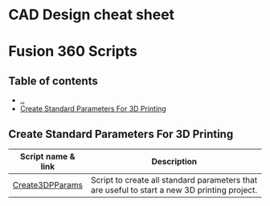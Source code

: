 # CAD Design cheat sheet

# Fusion 360 Scripts

## Table of contents
* [&nldr;](../cad_design/README.md)
* [Create Standard Parameters For 3D Printing](#create-standard-parameters-for-3d-printing)

## Create Standard Parameters For 3D Printing

| Script name & link | Description |
|:------------------:|-------------|
| [Create3DPParams](./fusion360_scripts/Create3DPParams.py) | Script to create all standard parameters that are useful to start a new 3D printing project. |
